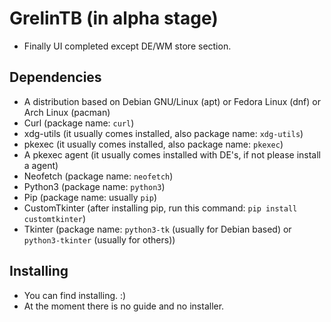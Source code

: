 # GrelinTB (in alpha stage)
- Finally UI completed except DE/WM store section.
## Dependencies
- A distribution based on Debian GNU/Linux (apt) or Fedora Linux (dnf) or Arch Linux (pacman)
- Curl (package name: `curl`)
- xdg-utils (it usually comes installed, also package name: `xdg-utils`)
- pkexec (it usually comes installed, also package name: `pkexec`)
- A pkexec agent (it usually comes installed with DE's, if not please install a agent)
- Neofetch (package name: `neofetch`)
- Python3 (package name: `python3`)
- Pip (package name: usually `pip`)
- CustomTkinter (after installing pip, run this command: `pip install customtkinter`)
- Tkinter (package name: `python3-tk` (usually for Debian based) or `python3-tkinter` (usually for others))
## Installing
- You can find installing. :)
- At the moment there is no guide and no installer.